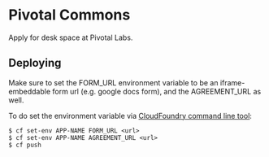 # Pivotal Commons

Apply for desk space at Pivotal Labs.

## Deploying

Make sure to set the FORM_URL environment variable to be an iframe-embeddable form url (e.g. google docs form), and the AGREEMENT_URL as well.

To do set the environment variable via [CloudFoundry command line tool](http://docs.cloudfoundry.com/docs/dotcom/getting-started.html#install-cf):

    $ cf set-env APP-NAME FORM_URL <url>
    $ cf set-env APP-NAME AGREEMENT_URL <url>
    $ cf push
